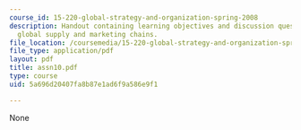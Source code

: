 ```yaml
---
course_id: 15-220-global-strategy-and-organization-spring-2008
description: Handout containing learning objectives and discussion questions on integrating
  global supply and marketing chains.
file_location: /coursemedia/15-220-global-strategy-and-organization-spring-2008/5a696d20407fa8b87e1ad6f9a586e9f1_assn10.pdf
file_type: application/pdf
layout: pdf
title: assn10.pdf
type: course
uid: 5a696d20407fa8b87e1ad6f9a586e9f1

---
```

None